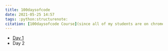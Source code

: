 ```yaml
---
title: 100daysofcode
date: 2021-05-25 14:57
tags: :python:structurenote:
citation: [100daysofcode Course](since all of my students are on chromebooks://training.talkpython.fm/player/course/100-days-of-code-in-python)
---
```


- [Day 1](202105251514.md)
- Day 2
